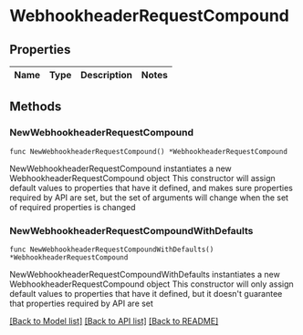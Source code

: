 # WebhookheaderRequestCompound

## Properties

Name | Type | Description | Notes
------------ | ------------- | ------------- | -------------

## Methods

### NewWebhookheaderRequestCompound

`func NewWebhookheaderRequestCompound() *WebhookheaderRequestCompound`

NewWebhookheaderRequestCompound instantiates a new WebhookheaderRequestCompound object
This constructor will assign default values to properties that have it defined,
and makes sure properties required by API are set, but the set of arguments
will change when the set of required properties is changed

### NewWebhookheaderRequestCompoundWithDefaults

`func NewWebhookheaderRequestCompoundWithDefaults() *WebhookheaderRequestCompound`

NewWebhookheaderRequestCompoundWithDefaults instantiates a new WebhookheaderRequestCompound object
This constructor will only assign default values to properties that have it defined,
but it doesn't guarantee that properties required by API are set


[[Back to Model list]](../README.md#documentation-for-models) [[Back to API list]](../README.md#documentation-for-api-endpoints) [[Back to README]](../README.md)


